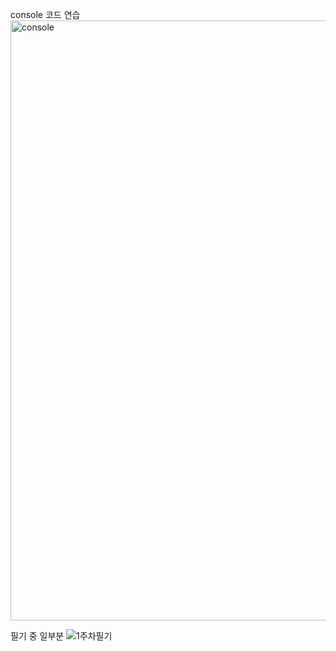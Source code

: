 console 코드 연습
<img width="960" alt="console" src="https://user-images.githubusercontent.com/81062189/124378794-51f0e100-dcee-11eb-93e6-2246daeed5d6.png">

필기 중 일부분
![1주차필기](https://user-images.githubusercontent.com/81062189/124378806-6df48280-dcee-11eb-8396-8bb095040ea1.jpg)


